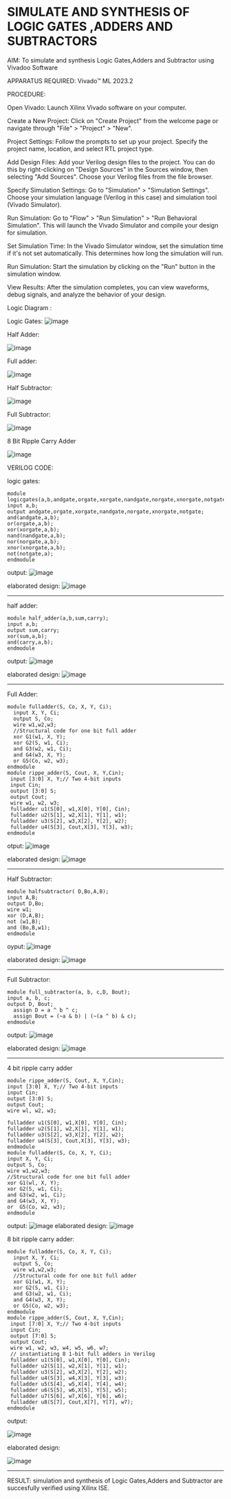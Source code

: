 # SIMULATE AND SYNTHESIS OF LOGIC GATES ,ADDERS AND SUBTRACTORS

AIM: To simulate and synthesis Logic Gates,Adders and Subtractor using Vivadoo Software

APPARATUS REQUIRED: Vivado™ ML 2023.2

PROCEDURE:

Open Vivado: Launch Xilinx Vivado software on your computer.

Create a New Project: Click on "Create Project" from the welcome page or navigate through "File" > "Project" > "New".

Project Settings: Follow the prompts to set up your project. Specify the project name, location, and select RTL project type.

Add Design Files: Add your Verilog design files to the project. You can do this by right-clicking on "Design Sources" in the Sources window, then selecting "Add Sources". Choose your Verilog files from the file browser.

Specify Simulation Settings: Go to "Simulation" > "Simulation Settings". Choose your simulation language (Verilog in this case) and simulation tool (Vivado Simulator).

Run Simulation: Go to "Flow" > "Run Simulation" > "Run Behavioral Simulation". This will launch the Vivado Simulator and compile your design for simulation.

Set Simulation Time: In the Vivado Simulator window, set the simulation time if it's not set automatically. This determines how long the simulation will run.

Run Simulation: Start the simulation by clicking on the "Run" button in the simulation window.

View Results: After the simulation completes, you can view waveforms, debug signals, and analyze the behavior of your design.

Logic Diagram :

Logic Gates:
![image](https://github.com/navaneethans/VLSI-LAB-EXPERIMENTS/assets/6987778/ee17970c-3ac9-4603-881b-88e2825f41a4)



Half Adder:

![image](https://github.com/navaneethans/VLSI-LAB-EXPERIMENTS/assets/6987778/0e1ecb96-0c25-4556-832b-aeeedfdfe7b9)


Full adder:

![image](https://github.com/navaneethans/VLSI-LAB-EXPERIMENTS/assets/6987778/9bb3964c-438f-469d-a3de-c1cca6f323fb)


Half Subtractor:

![image](https://github.com/navaneethans/VLSI-LAB-EXPERIMENTS/assets/6987778/731470b7-eb4e-49f8-8bb7-2994052a7184)



Full Subtractor:

![image](https://github.com/navaneethans/VLSI-LAB-EXPERIMENTS/assets/6987778/d66f874b-c1f2-44b3-a035-7149b56430c1)



8 Bit Ripple Carry Adder

![image](https://github.com/navaneethans/VLSI-LAB-EXPERIMENTS/assets/6987778/7385a408-40a5-4203-8050-b72818622d79)



VERILOG CODE:

logic gates:
~~~
module logicgates(a,b,andgate,orgate,xorgate,nandgate,norgate,xnorgate,notgate);
input a,b;
output andgate,orgate,xorgate,nandgate,norgate,xnorgate,notgate;
and(andgate,a,b);
or(orgate,a,b);
xor(xorgate,a,b);
nand(nandgate,a,b);  
nor(norgate,a,b);
xnor(xnorgate,a,b);
not(notgate,a);
endmodule
~~~
output:
![image](https://github.com/Gokuls2003/VLSI-LAB-EXP-1/assets/159005418/f2c10c00-7a6d-4949-b5a5-06ca9c943d48)


elaborated design:
![image](https://github.com/Gokuls2003/VLSI-LAB-EXP-1/assets/159005418/f7a7aa64-7ca7-49c4-a753-b157d06b7b67)



--------------------------------------------------------------------------------------------------------------------------------------------------------------------

half adder:
~~~
module half_adder(a,b,sum,carry);
input a,b;
output sum,carry; 
xor(sum,a,b);
and(carry,a,b);
endmodule
~~~
output:
![image](https://github.com/Gokuls2003/VLSI-LAB-EXP-1/assets/159005418/b57a880f-2872-4347-9ac1-6d81fbb4abe1)


elaborated design:
![image](https://github.com/Gokuls2003/VLSI-LAB-EXP-1/assets/159005418/215abfba-2df5-4e18-8634-e77f97c78094)

-------------------------------------------------------------------------------------------------------------------------------------------------------------------

Full Adder:
~~~
module fulladder(S, Co, X, Y, Ci);
  input X, Y, Ci;
  output S, Co;
  wire w1,w2,w3;
  //Structural code for one bit full adder
  xor G1(w1, X, Y);
  xor G2(S, w1, Ci);
  and G3(w2, w1, Ci);
  and G4(w3, X, Y);
  or G5(Co, w2, w3);
endmodule
module rippe_adder(S, Cout, X, Y,Cin);
 input [3:0] X, Y;// Two 4-bit inputs
 input Cin;
 output [3:0] S;
 output Cout;
 wire w1, w2, w3;
 fulladder u1(S[0], w1,X[0], Y[0], Cin);
 fulladder u2(S[1], w2,X[1], Y[1], w1);
 fulladder u3(S[2], w3,X[2], Y[2], w2);
 fulladder u4(S[3], Cout,X[3], Y[3], w3);
endmodule
~~~
otput:
![image](https://github.com/Gokuls2003/VLSI-LAB-EXP-1/assets/159005418/d703c401-bd5c-4a03-9325-819aa6020d4f)

elaborated design:
![image](https://github.com/Gokuls2003/VLSI-LAB-EXP-1/assets/159005418/aedda4d1-1f4b-42f4-9808-f8844fd2fcae)

-------------------------------------------------------------------------------------------------------------------------------------------------------------------

Half Subtractor:
~~~
module halfsubtractor( D,Bo,A,B);
input A,B;
output D,Bo;
wire w1;
xor (D,A,B);
not (w1,B);
and (Bo,B,w1);
endmodule
~~~
oyput:
![image](https://github.com/Gokuls2003/VLSI-LAB-EXP-1/assets/159005418/7031b6e2-f8ef-4ba2-87bc-654563f7a2ec)

elaborated design:
![image](https://github.com/Gokuls2003/VLSI-LAB-EXP-1/assets/159005418/bf4722b5-70c3-4687-8b8c-93c345fa1e04)

-----------------------------------------------------------------------------------------------------------------------------------------------------------------

Full Subtractor:
~~~
module full_subtractor(a, b, c,D, Bout);
input a, b, c;
output D, Bout;
  assign D = a ^ b ^ c;
  assign Bout = (~a & b) | (~(a ^ b) & c);
endmodule  
~~~
output:
![image](https://github.com/Gokuls2003/VLSI-LAB-EXP-1/assets/159005418/5a934534-9fe1-4c10-83f7-e8a56f5d24a0)

elaborated design:
![image](https://github.com/Gokuls2003/VLSI-LAB-EXP-1/assets/159005418/64a5317d-2d50-4259-a631-0bdb7030037d)

-----------------------------------------------------------------------------------------------------------------------------------------------------------------

4 bit ripple carry adder
```
module rippe_adder(S, Cout, X, Y,Cin);
input [3:0] X, Y;// Two 4-bit inputs
input Cin;
output [3:0] S;
output Cout;
wire wl, w2, w3;

fulladder u1(S[0], w1,X[0], Y[0], Cin);
fulladder u2(S[1], w2,X[1], Y[1], w1);
fulladder u3(S[2], w3,X[2], Y[2], w2);
fulladder u4(S[3], Cout,X[3], Y[3], w3);
endmodule
module fulladder(S, Co, X, Y, Ci);
input X, Y, Ci;
output S, Co;
wire w1,w2,w3;
//Structural code for one bit full adder 
xor G1(wl, X, Y);
xor G2(S, w1, Ci);
and G3(w2, w1, Ci);
and G4(w3, X, Y);
or  G5(Co, w2, w3);
endmodule
```
output:
![image](https://github.com/Gokuls2003/VLSI-LAB-EXP-1/assets/159005418/73c5e673-5e01-4356-bf1e-9eb15ee116e9)
elaborated design:
![image](https://github.com/Gokuls2003/VLSI-LAB-EXP-1/assets/159005418/8f576134-1f61-47bd-9896-cc096d0b7049)


8 bit ripple carry adder:
~~~
module fulladder(S, Co, X, Y, Ci);
  input X, Y, Ci;
  output S, Co;
  wire w1,w2,w3;
  //Structural code for one bit full adder
  xor G1(w1, X, Y);
  xor G2(S, w1, Ci);
  and G3(w2, w1, Ci);
  and G4(w3, X, Y);
  or G5(Co, w2, w3);
endmodule
module rippe_adder(S, Cout, X, Y,Cin);
 input [7:0] X, Y;// Two 4-bit inputs
 input Cin;
 output [7:0] S;
 output Cout;
 wire w1, w2, w3, w4, w5, w6, w7;
 // instantiating 8 1-bit full adders in Verilog
 fulladder u1(S[0], w1,X[0], Y[0], Cin);
 fulladder u2(S[1], w2,X[1], Y[1], w1);
 fulladder u3(S[2], w3,X[2], Y[2], w2);
 fulladder u4(S[3], w4,X[3], Y[3], w3);
 fulladder u5(S[4], w5,X[4], Y[4], w4);
 fulladder u6(S[5], w6,X[5], Y[5], w5);
 fulladder u7(S[6], w7,X[6], Y[6], w6);
 fulladder u8(S[7], Cout,X[7], Y[7], w7);
endmodule
~~~
output:

![image](https://github.com/Gokuls2003/VLSI-LAB-EXP-1/assets/159005418/294df087-07fa-4c49-b2d9-51b322dcbd78)

elaborated design:

![image](https://github.com/Gokuls2003/VLSI-LAB-EXP-1/assets/159005418/ceb72ca2-fb92-4e31-b9cb-ad732a9a743a)

-----------------------------------------------------------------------------------------------------------------------------------------------------------------



RESULT:
 simulation and synthesis of Logic Gates,Adders and Subtractor are succesfully verified using Xilinx ISE.

